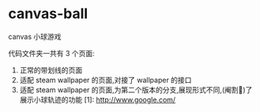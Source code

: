 <!--
 * @Descripttion:
 * @version:
 * @Author: wwy
 * @Date: 2022-09-15 11:12:42
 * @LastEditors: wwy
 * @LastEditTime: 2022-09-15 14:12:30
-->

# canvas-ball

canvas 小球游戏

代码文件夹一共有 3 个页面:

[demo]: http://101.42.223.40/game/

1. 正常的带划线的页面
2. 适配 steam wallpaper 的页面,对接了 wallpaper 的接口
3. 适配 steam wallpaper 的页面,为第二个版本的分支,展现形式不同,(阉割:hamster:)了展示小球轨迹的功能
[1]: http://www.google.com/
